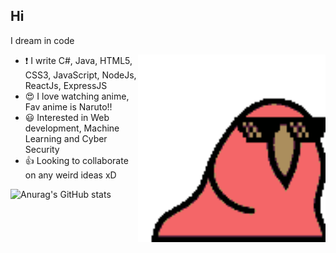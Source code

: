 ## Hi 
<p> I dream in code </p>
<img style="margin-leftt:100px" align="right" alt="GIF" src="https://github.com/karma9874/karma9874/blob/master/assets/congapartyparrot.gif?raw=1" width="300vw" />

- :exclamation: I write C#, Java, HTML5, CSS3, JavaScript, NodeJs, ReactJs, ExpressJS
- :heart_eyes: I love watching anime, Fav anime is Naruto!!
- :smiley: Interested in Web development, Machine Learning and Cyber Security
- :+1: Looking to collaborate on any weird ideas xD

![Anurag's GitHub stats](https://github-readme-stats.vercel.app/api?username=stephen-ehiabhi&count_private=true)

